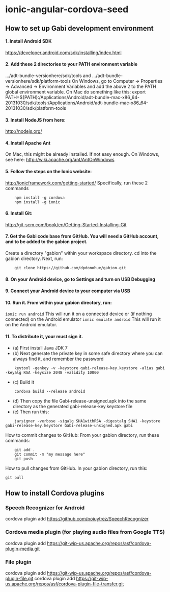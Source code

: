 ionic-angular-cordova-seed
==========================

## How to set up Gabi development environment ##

#### 1. Install Android SDK ####
https://developer.android.com/sdk/installing/index.html

#### 2. Add these 2 directories to your PATH environment variable ####
.../adt-bundle-versionhere/sdk/tools and
.../adt-bundle-versionhere/sdk/platform-tools
  On Windows, go to Computer -> Properties -> Advanced -> Environment Variables and add the above 2 to the PATH global environment variable.
  On Mac do something like this:
  export PATH=${PATH}:/Applications/Android/adt-bundle-mac-x86_64-20131030/sdk/tools:/Applications/Android/adt-bundle-mac-x86_64-20131030/sdk/platform-tools

#### 3. Install NodeJS from here: ####
http://nodejs.org/

#### 4. Install Apache Ant ####
On Mac, this might be already installed.  If not easy enough.  On Windows, see here:
http://wiki.apache.org/ant/AntOnWindows

#### 5. Follow the steps on the Ionic website: ####
http://ionicframework.com/getting-started/  Specifically, run these 2 commands
```
    npm install -g cordova
    npm install -g ionic
```

#### 6. Install Git: ####
http://git-scm.com/book/en/Getting-Started-Installing-Git

#### 7. Get the Gabi code base from GitHub.  You will need a GitHub account, and to be added to the gabion project. ####
Create a directory "gabion" within your workspace directory.  cd into the gabion directory.  Next, run:
```
    git clone https://github.com/dpdonohue/gabion.git
```

#### 8. On your Android device, go to Settings and turn on USB Debugging ####

#### 9. Connect your Android device to your computer via USB ####

#### 10. Run it.  From within your gabion directory, run: ####
``` ionic run android ```
This will run it on a connected device or (if nothing connected) on the Android emulator
``` ionic emulate android ```
This will run it on the Android emulator.

#### 11. To distribute it, your must sign it. ####
* (a) First install Java JDK 7
* (b) Next generate the private key in some safe directory where you can always find it, and remember the password
```
    keytool -genkey -v -keystore gabi-release-key.keystore -alias gabi -keyalg RSA -keysize 2048 -validity 10000
```
* (c) Build it
```
    cordova build --release android
```
* (d) Then copy the file Gabi-release-unsigned.apk into the same directory as the generated gabi-release-key.keystore file
* (e) Then run this:
```
    jarsigner -verbose -sigalg SHA1withRSA -digestalg SHA1 -keystore gabi-release-key.keystore Gabi-release-unsigned.apk gabi
```

How to commit changes to GitHub:
From your gabion directory, run these commands:
```
    git add .
    git commit -m "my message here"
    git push
```

How to pull changes from GitHub.
In your gabion directory, run this:
```
git pull
```

## How to install Cordova plugins ##
### Speech Recognizer for Android ###
cordova plugin add https://github.com/poiuytrez/SpeechRecognizer
### Cordova media plugin (for playing audio files from Google TTS) ###
cordova plugin add https://git-wip-us.apache.org/repos/asf/cordova-plugin-media.git
### File plugin ###
cordova plugin add https://git-wip-us.apache.org/repos/asf/cordova-plugin-file.git
cordova plugin add https://git-wip-us.apache.org/repos/asf/cordova-plugin-file-transfer.git